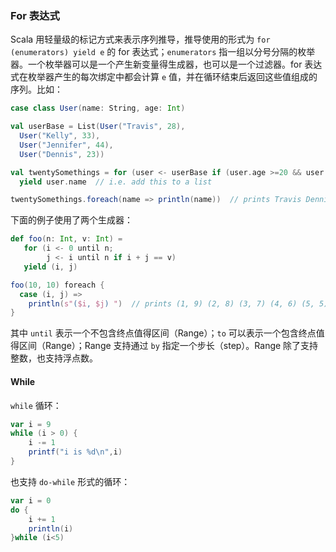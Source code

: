 ### For 表达式

Scala 用轻量级的标记方式来表示序列推导，推导使用的形式为 `for (enumerators) yield e` 的 for 表达式；`enumerators` 指一组以分号分隔的枚举器。一个枚举器可以是一个产生新变量得生成器，也可以是一个过滤器。for 表达式在枚举器产生的每次绑定中都会计算 `e` 值，并在循环结束后返回这些值组成的序列。比如：

```scala
case class User(name: String, age: Int)

val userBase = List(User("Travis", 28),
  User("Kelly", 33),
  User("Jennifer", 44),
  User("Dennis", 23))

val twentySomethings = for (user <- userBase if (user.age >=20 && user.age < 30))
  yield user.name  // i.e. add this to a list

twentySomethings.foreach(name => println(name))  // prints Travis Dennis
```

下面的例子使用了两个生成器：

```scala
def foo(n: Int, v: Int) =
   for (i <- 0 until n;
        j <- i until n if i + j == v)
   yield (i, j)

foo(10, 10) foreach {
  case (i, j) =>
    println(s"($i, $j) ")  // prints (1, 9) (2, 8) (3, 7) (4, 6) (5, 5)
}
```

其中 `until` 表示一个不包含终点值得区间（Range）；`to` 可以表示一个包含终点值得区间（Range）；Range 支持通过 `by` 指定一个步长（step）。Range 除了支持整数，也支持浮点数。

#### While

`while` 循环：

```scala
var i = 9
while (i > 0) {
    i -= 1
    printf("i is %d\n",i)
}
```

也支持 `do-while` 形式的循环：

```scala
var i = 0
do {
    i += 1
    println(i)
}while (i<5)
```

